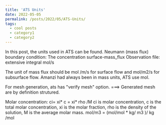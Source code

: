 ```yaml
---
title: 'ATS Units'
date: 2022-05-05
permalink: /posts/2022/05/ATS-Units/
tags:
  - cool posts
  - category1
  - category2
---
```

In this post, the units used in ATS can be found.
Neumann (mass flux) boundary condition:
The concentration 
surface-mass_flux Observation file: extensive integral  mol/s

The unit of mass flux should be mol /m/s for surface flow and mol/m2/s for subsurface flow.
Amanzi had always been in mass units, ATS use mol.

For mesh generation, ats has "verify mesh" option. ===>
Generated mesh are by definition strutured. 


Molar concentration: ci= xi* c = xi* rho /M
ci is molar concentration, c is the total molar concentration, xi is the molar fraction, rho is the density of the solution, M is the average molar mass.
mol/m3 = (mol/mol * kg/ m3 )/ kg /mol
